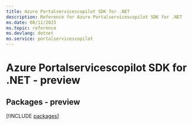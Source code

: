 ```yaml
---
title: Azure Portalservicescopilot SDK for .NET
description: Reference for Azure Portalservicescopilot SDK for .NET
ms.date: 08/11/2025
ms.topic: reference
ms.devlang: dotnet
ms.service: portalservicescopilot
---
```

# Azure Portalservicescopilot SDK for .NET - preview
## Packages - preview
[!INCLUDE [packages](portalservicescopilot-index.md)]